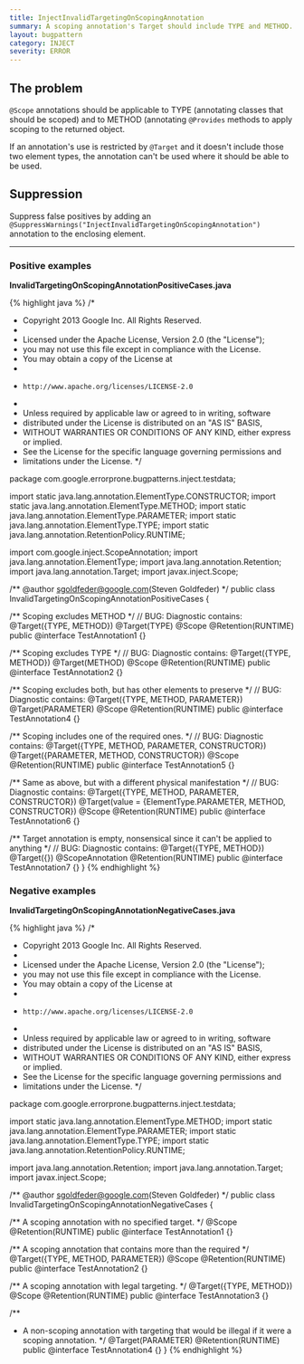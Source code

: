```yaml
---
title: InjectInvalidTargetingOnScopingAnnotation
summary: A scoping annotation's Target should include TYPE and METHOD.
layout: bugpattern
category: INJECT
severity: ERROR
---
```


<!--
*** AUTO-GENERATED, DO NOT MODIFY ***
To make changes, edit the @BugPattern annotation or the explanation in docs/bugpattern.
-->

## The problem
`@Scope` annotations should be applicable to TYPE (annotating classes that should be scoped) and to METHOD (annotating `@Provides` methods to apply scoping to the returned object.

 If an annotation's use is restricted by `@Target` and it doesn't include those two element types, the annotation can't be used where it should be able to be used.

## Suppression
Suppress false positives by adding an `@SuppressWarnings("InjectInvalidTargetingOnScopingAnnotation")` annotation to the enclosing element.

----------

### Positive examples
__InvalidTargetingOnScopingAnnotationPositiveCases.java__

{% highlight java %}
/*
 * Copyright 2013 Google Inc. All Rights Reserved.
 *
 * Licensed under the Apache License, Version 2.0 (the "License");
 * you may not use this file except in compliance with the License.
 * You may obtain a copy of the License at
 *
 *     http://www.apache.org/licenses/LICENSE-2.0
 *
 * Unless required by applicable law or agreed to in writing, software
 * distributed under the License is distributed on an "AS IS" BASIS,
 * WITHOUT WARRANTIES OR CONDITIONS OF ANY KIND, either express or implied.
 * See the License for the specific language governing permissions and
 * limitations under the License.
 */

package com.google.errorprone.bugpatterns.inject.testdata;

import static java.lang.annotation.ElementType.CONSTRUCTOR;
import static java.lang.annotation.ElementType.METHOD;
import static java.lang.annotation.ElementType.PARAMETER;
import static java.lang.annotation.ElementType.TYPE;
import static java.lang.annotation.RetentionPolicy.RUNTIME;

import com.google.inject.ScopeAnnotation;
import java.lang.annotation.ElementType;
import java.lang.annotation.Retention;
import java.lang.annotation.Target;
import javax.inject.Scope;

/** @author sgoldfeder@google.com(Steven Goldfeder) */
public class InvalidTargetingOnScopingAnnotationPositiveCases {

  /** Scoping excludes METHOD */
  // BUG: Diagnostic contains: @Target({TYPE, METHOD})
  @Target(TYPE)
  @Scope
  @Retention(RUNTIME)
  public @interface TestAnnotation1 {}

  /** Scoping excludes TYPE */
  // BUG: Diagnostic contains: @Target({TYPE, METHOD})
  @Target(METHOD)
  @Scope
  @Retention(RUNTIME)
  public @interface TestAnnotation2 {}

  /** Scoping excludes both, but has other elements to preserve */
  // BUG: Diagnostic contains: @Target({TYPE, METHOD, PARAMETER})
  @Target(PARAMETER)
  @Scope
  @Retention(RUNTIME)
  public @interface TestAnnotation4 {}

  /** Scoping includes one of the required ones. */
  // BUG: Diagnostic contains: @Target({TYPE, METHOD, PARAMETER, CONSTRUCTOR})
  @Target({PARAMETER, METHOD, CONSTRUCTOR})
  @Scope
  @Retention(RUNTIME)
  public @interface TestAnnotation5 {}

  /** Same as above, but with a different physical manifestation */
  // BUG: Diagnostic contains: @Target({TYPE, METHOD, PARAMETER, CONSTRUCTOR})
  @Target(value = {ElementType.PARAMETER, METHOD, CONSTRUCTOR})
  @Scope
  @Retention(RUNTIME)
  public @interface TestAnnotation6 {}

  /** Target annotation is empty, nonsensical since it can't be applied to anything */
  // BUG: Diagnostic contains: @Target({TYPE, METHOD})
  @Target({})
  @ScopeAnnotation
  @Retention(RUNTIME)
  public @interface TestAnnotation7 {}
}
{% endhighlight %}

### Negative examples
__InvalidTargetingOnScopingAnnotationNegativeCases.java__

{% highlight java %}
/*
 * Copyright 2013 Google Inc. All Rights Reserved.
 *
 * Licensed under the Apache License, Version 2.0 (the "License");
 * you may not use this file except in compliance with the License.
 * You may obtain a copy of the License at
 *
 *     http://www.apache.org/licenses/LICENSE-2.0
 *
 * Unless required by applicable law or agreed to in writing, software
 * distributed under the License is distributed on an "AS IS" BASIS,
 * WITHOUT WARRANTIES OR CONDITIONS OF ANY KIND, either express or implied.
 * See the License for the specific language governing permissions and
 * limitations under the License.
 */

package com.google.errorprone.bugpatterns.inject.testdata;

import static java.lang.annotation.ElementType.METHOD;
import static java.lang.annotation.ElementType.PARAMETER;
import static java.lang.annotation.ElementType.TYPE;
import static java.lang.annotation.RetentionPolicy.RUNTIME;

import java.lang.annotation.Retention;
import java.lang.annotation.Target;
import javax.inject.Scope;

/** @author sgoldfeder@google.com(Steven Goldfeder) */
public class InvalidTargetingOnScopingAnnotationNegativeCases {

  /** A scoping annotation with no specified target. */
  @Scope
  @Retention(RUNTIME)
  public @interface TestAnnotation1 {}

  /** A scoping annotation that contains more than the required */
  @Target({TYPE, METHOD, PARAMETER})
  @Scope
  @Retention(RUNTIME)
  public @interface TestAnnotation2 {}

  /** A scoping annotation with legal targeting. */
  @Target({TYPE, METHOD})
  @Scope
  @Retention(RUNTIME)
  public @interface TestAnnotation3 {}

  /**
   * A non-scoping annotation with targeting that would be illegal if it were a scoping annotation.
   */
  @Target(PARAMETER)
  @Retention(RUNTIME)
  public @interface TestAnnotation4 {}
}
{% endhighlight %}

